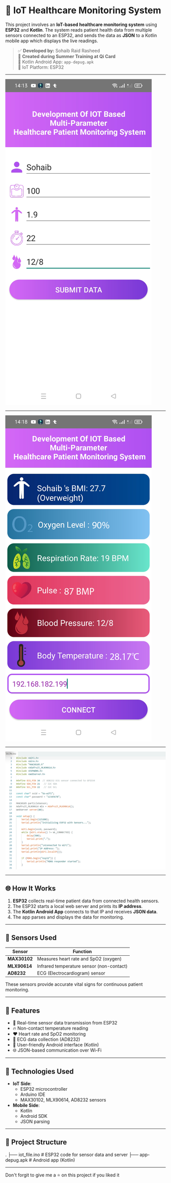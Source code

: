 # 🏥 IoT Healthcare Monitoring System

This project involves an **IoT-based healthcare monitoring system** using **ESP32** and **Kotlin**. The system reads patient health data from multiple sensors connected to an ESP32, and sends the data as **JSON** to a Kotlin mobile app which displays the live readings.

> ✅ **Developed by:** Sohaib Raid Rasheed  
> 🏢 **Created during Summer Training at Qi Card**  
> 📱 Kotlin Android App: `app-depug.apk`  
> 🔌 IoT Platform: ESP32

---

![](images/app-screen-1.png)

---

![](images/app-screen-2.png)

---

![](images/iot-setup.png)

---

## 🌐 How It Works

1. **ESP32** collects real-time patient data from connected health sensors.
2. The ESP32 starts a local web server and prints its **IP address**.
3. The **Kotlin Android App** connects to that IP and receives **JSON data**.
4. The app parses and displays the data for monitoring.

---

## 🧠 Sensors Used

| Sensor         | Function                                |
|----------------|-----------------------------------------|
| **MAX30102**   | Measures heart rate and SpO2 (oxygen)   |
| **MLX90614**   | Infrared temperature sensor (non-contact) |
| **AD8232**     | ECG (Electrocardiogram) sensor          |

These sensors provide accurate vital signs for continuous patient monitoring.

---

## 📱 Features

- 📡 Real-time sensor data transmission from ESP32
- 🔥 Non-contact temperature reading
- ❤️ Heart rate and SpO2 monitoring
- 🧠 ECG data collection (AD8232)
- 📲 User-friendly Android interface (Kotlin)
- 🌐 JSON-based communication over Wi-Fi

---

## 🔧 Technologies Used

- **IoT Side**:
  - ESP32 microcontroller
  - Arduino IDE
  - MAX30102, MLX90614, AD8232 sensors
- **Mobile Side**:
  - Kotlin
  - Android SDK
  - JSON parsing

---

## 📁 Project Structure

.
├── iot_file.ino # ESP32 code for sensor data and server
├── app-depug.apk # Android app (Kotlin)


---

Don't forgit to give me a ⭐ on this project if you liked it




